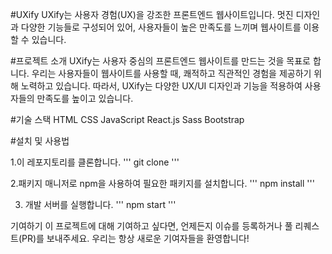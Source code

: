 #UXify
UXify는 사용자 경험(UX)을 강조한 프론트엔드 웹사이트입니다. 멋진 디자인과 다양한 기능들로 구성되어 있어, 사용자들이 높은 만족도를 느끼며 웹사이트를 이용할 수 있습니다.

#프로젝트 소개
UXify는 사용자 중심의 프론트엔드 웹사이트를 만드는 것을 목표로 합니다. 우리는 사용자들이 웹사이트를 사용할 때, 쾌적하고 직관적인 경험을 제공하기 위해 노력하고 있습니다. 따라서, UXify는 다양한 UX/UI 디자인과 기능을 적용하여 사용자들의 만족도를 높이고 있습니다.

#기술 스택
HTML
CSS
JavaScript
React.js
Sass
Bootstrap

#설치 및 사용법

1.이 레포지토리를 클론합니다.
'''
git clone 
'''

2.패키지 매니저로 npm을 사용하여 필요한 패키지를 설치합니다.
'''
npm install
'''

3. 개발 서버를 실행합니다.
'''
npm start
'''

기여하기
이 프로젝트에 대해 기여하고 싶다면, 언제든지 이슈를 등록하거나 풀 리퀘스트(PR)를 보내주세요. 우리는 항상 새로운 기여자들을 환영합니다!